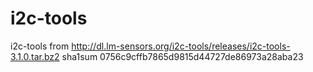 i2c-tools
=========

i2c-tools from http://dl.lm-sensors.org/i2c-tools/releases/i2c-tools-3.1.0.tar.bz2 sha1sum 0756c9cffb7865d9815d44727de86973a28aba23
